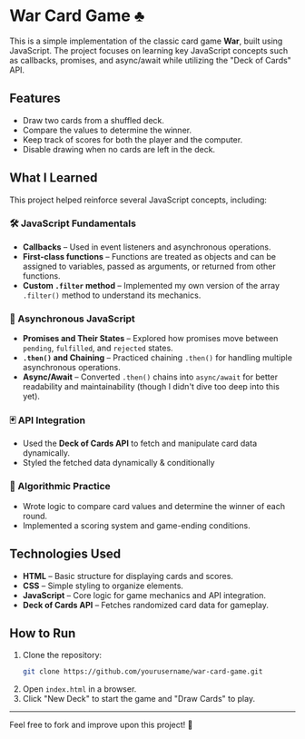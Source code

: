 # War Card Game ♣️

This is a simple implementation of the classic card game **War**, built using JavaScript. The project focuses on learning key JavaScript concepts such as callbacks, promises, and async/await while utilizing the "Deck of Cards" API.

## Features
- Draw two cards from a shuffled deck.
- Compare the values to determine the winner.
- Keep track of scores for both the player and the computer.
- Disable drawing when no cards are left in the deck.

## What I Learned
This project helped reinforce several JavaScript concepts, including:

### 🛠 JavaScript Fundamentals
- **Callbacks** – Used in event listeners and asynchronous operations.
- **First-class functions** – Functions are treated as objects and can be assigned to variables, passed as arguments, or returned from other functions.
- **Custom `.filter` method** – Implemented my own version of the array `.filter()` method to understand its mechanics.

### 🔄 Asynchronous JavaScript
- **Promises and Their States** – Explored how promises move between `pending`, `fulfilled`, and `rejected` states.
- **`.then()` and Chaining** – Practiced chaining `.then()` for handling multiple asynchronous operations.
- **Async/Await** – Converted `.then()` chains into `async/await` for better readability and maintainability (though I didn't dive too deep into this yet).

### 🃏 API Integration
- Used the **Deck of Cards API** to fetch and manipulate card data dynamically.
- Styled the fetched data dynamically & conditionally

### 🤖 Algorithmic Practice
- Wrote logic to compare card values and determine the winner of each round.
- Implemented a scoring system and game-ending conditions.

## Technologies Used
- **HTML** – Basic structure for displaying cards and scores.
- **CSS** – Simple styling to organize elements.
- **JavaScript** – Core logic for game mechanics and API integration.
- **Deck of Cards API** – Fetches randomized card data for gameplay.

## How to Run
1. Clone the repository:
   ```bash
   git clone https://github.com/yourusername/war-card-game.git
   ```
2. Open `index.html` in a browser.
3. Click "New Deck" to start the game and "Draw Cards" to play.


---
Feel free to fork and improve upon this project! 🚀

